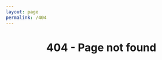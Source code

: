 ```yaml
---
layout: page
permalink: /404
---
```


<head>
	<link rel="stylesheet" href="style/stylesheet.css">
</head>
<body>
	<h1 style="text-align: center;">404 - Page not found</h1>
</body>
